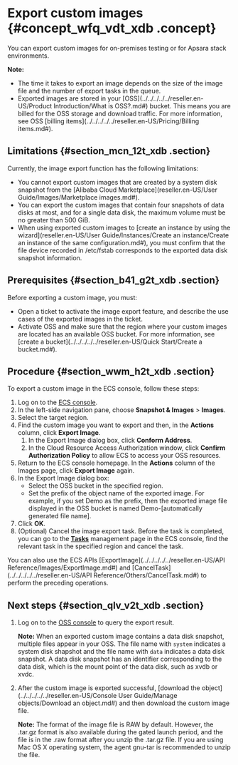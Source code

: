 # Export custom images {#concept_wfq_vdt_xdb .concept}

You can export custom images for on-premises testing or for Apsara stack environments.

**Note:** 

-   The time it takes to export an image depends on the size of the image file and the number of export tasks in the queue.
-   Exported images are stored in your [OSS](../../../../../reseller.en-US/Product Introduction/What is OSS?.md#) bucket. This means you are billed for the OSS storage and download traffic. For more information, see OSS [billing items](../../../../../reseller.en-US/Pricing/Billing items.md#).

## Limitations {#section_mcn_12t_xdb .section}

Currently, the image export function has the following limitations:

-   You cannot export custom images that are created by a system disk snapshot from the [Alibaba Cloud Marketplace](reseller.en-US/User Guide/Images/Marketplace images.md#).
-   You can export the custom images that contain four snapshots of data disks at most, and for a single data disk, the maximum volume must be no greater than 500 GiB.
-   When using exported custom images to [create an instance by using the wizard](reseller.en-US/User Guide/Instances/Create an instance/Create an instance of the same configuration.md#), you must confirm that the file device recorded in /etc/fstab corresponds to the exported data disk snapshot information.

## Prerequisites {#section_b41_g2t_xdb .section}

Before exporting a custom image, you must:

-   Open a ticket to activate the image export feature, and describe the use cases of the exported images in the ticket.
-   Activate OSS and make sure that the region where your custom images are located has an available OSS bucket. For more information, see [create a bucket](../../../../../reseller.en-US/Quick Start/Create a bucket.md#).

## Procedure {#section_wwm_h2t_xdb .section}

To export a custom image in the ECS console, follow these steps:

1.  Log on to the [ECS console](https://partners-intl.console.aliyun.com/#/ecs).
2.  In the left-side navigation pane, choose **Snapshot & Images** \> **Images**.
3.  Select the target region.
4.  Find the custom image you want to export and then, in the **Actions** column, click **Export Image**.
    1.  In the Export Image dialog box, click **Conform Address**.
    2.  In the Cloud Resource Access Authorization window, click **Confirm Authorization Policy** to allow ECS to access your OSS resources.
5.  Return to the ECS console homepage. In the **Actions** column of the Images page, click **Export Image** again.
6.  In the Export Image dialog box:
    -   Select the OSS bucket in the specified region.
    -   Set the prefix of the object name of the exported image. For example, if you set Demo as the prefix, then the exported image file displayed in the OSS bucket is named Demo-\[automatically generated file name\].
7.  Click **OK**.
8.  \(Optional\) Cancel the image export task. Before the task is completed, you can go to the [**Tasks**](https://partners-intl.console.aliyun.com/#/ecs/task/region/cn-qingdao) management page in the ECS console, find the relevant task in the specified region and cancel the task.

You can also use the ECS APIs [ExportImage](../../../../../reseller.en-US/API Reference/Images/ExportImage.md#) and [CancelTask](../../../../../reseller.en-US/API Reference/Others/CancelTask.md#) to perform the preceding operations.

## Next steps {#section_qlv_v2t_xdb .section}

1.  Log on to the [OSS console](https://partners-intl.console.aliyun.com/#/oss) to query the export result.

    **Note:** When an exported custom image contains a data disk snapshot, multiple files appear in your OSS. The file name with `system` indicates a system disk shapshot and the file name with `data` indicates a data disk snapshot. A data disk snapshot has an identifier corresponding to the data disk, which is the mount point of the data disk, such as xvdb or xvdc.

2.  After the custom image is exported successful, [download the object](../../../../../reseller.en-US/Console User Guide/Manage objects/Download an object.md#) and then download the custom image file.

    **Note:** The format of the image file is RAW by default. However, the .tar.gz format is also available during the gated launch period, and the file is in the .raw format after you unzip the .tar.gz file. If you are using Mac OS X operating system, the agent gnu-tar is recommended to unzip the file.



